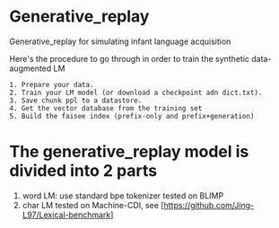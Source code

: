 # Generative_replay
Generative_replay for simulating infant language acquisition

Here's the procedure to go through in order to train the synthetic data-augmented LM

    1. Prepare your data.
    2. Train your LM model (or download a checkpoint adn dict.txt).
    3. Save chunk ppl to a datastore.
    4. Get the vector database from the training set
    5. Build the faisee index (prefix-only and prefix+generation)
    
# The generative_replay model is divided into 2 parts
1. word LM: use standard bpe tokenizer
  tested on BLIMP 
2. char LM
  tested on Machine-CDI, see [https://github.com/Jing-L97/Lexical-benchmark]
